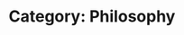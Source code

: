 ---
layout: category
title: "Category: Philosophy"
taxonomy: philosophy
permalink: /categories/philosophy/
---